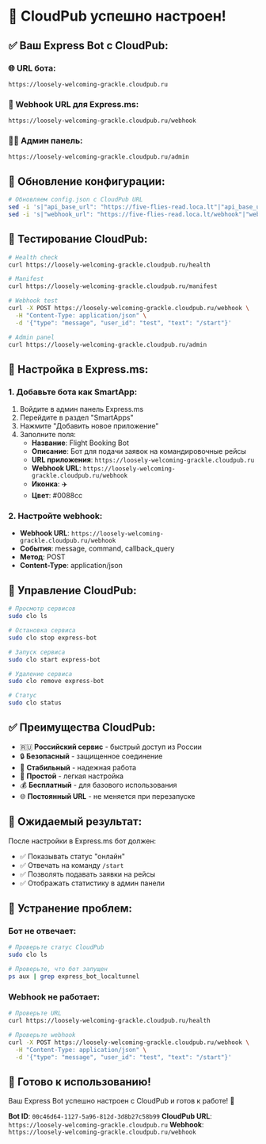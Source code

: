 # 🎉 CloudPub успешно настроен!

## ✅ Ваш Express Bot с CloudPub:

### 🌐 URL бота:
```
https://loosely-welcoming-grackle.cloudpub.ru
```

### 📱 Webhook URL для Express.ms:
```
https://loosely-welcoming-grackle.cloudpub.ru/webhook
```

### 👨‍💼 Админ панель:
```
https://loosely-welcoming-grackle.cloudpub.ru/admin
```

## 🔧 Обновление конфигурации:

```bash
# Обновляем config.json с CloudPub URL
sed -i 's|"api_base_url": "https://five-flies-read.loca.lt"|"api_base_url": "https://loosely-welcoming-grackle.cloudpub.ru"|g' config.json
sed -i 's|"webhook_url": "https://five-flies-read.loca.lt/webhook"|"webhook_url": "https://loosely-welcoming-grackle.cloudpub.ru/webhook"|g' config.json
```

## 🧪 Тестирование CloudPub:

```bash
# Health check
curl https://loosely-welcoming-grackle.cloudpub.ru/health

# Manifest
curl https://loosely-welcoming-grackle.cloudpub.ru/manifest

# Webhook test
curl -X POST https://loosely-welcoming-grackle.cloudpub.ru/webhook \
  -H "Content-Type: application/json" \
  -d '{"type": "message", "user_id": "test", "text": "/start"}'

# Admin panel
curl https://loosely-welcoming-grackle.cloudpub.ru/admin
```

## 📱 Настройка в Express.ms:

### 1. Добавьте бота как SmartApp:
1. Войдите в админ панель Express.ms
2. Перейдите в раздел "SmartApps"
3. Нажмите "Добавить новое приложение"
4. Заполните поля:
   - **Название**: Flight Booking Bot
   - **Описание**: Бот для подачи заявок на командировочные рейсы
   - **URL приложения**: `https://loosely-welcoming-grackle.cloudpub.ru`
   - **Webhook URL**: `https://loosely-welcoming-grackle.cloudpub.ru/webhook`
   - **Иконка**: ✈️
   - **Цвет**: #0088cc

### 2. Настройте webhook:
- **Webhook URL**: `https://loosely-welcoming-grackle.cloudpub.ru/webhook`
- **События**: message, command, callback_query
- **Метод**: POST
- **Content-Type**: application/json

## 🔧 Управление CloudPub:

```bash
# Просмотр сервисов
sudo clo ls

# Остановка сервиса
sudo clo stop express-bot

# Запуск сервиса
sudo clo start express-bot

# Удаление сервиса
sudo clo remove express-bot

# Статус
sudo clo status
```

## ✅ Преимущества CloudPub:

- 🇷🇺 **Российский сервис** - быстрый доступ из России
- 🔒 **Безопасный** - защищенное соединение
- 🚀 **Стабильный** - надежная работа
- 🔧 **Простой** - легкая настройка
- 💰 **Бесплатный** - для базового использования
- 🌐 **Постоянный URL** - не меняется при перезапуске

## 🎯 Ожидаемый результат:

После настройки в Express.ms бот должен:
- ✅ Показывать статус "онлайн"
- ✅ Отвечать на команду `/start`
- ✅ Позволять подавать заявки на рейсы
- ✅ Отображать статистику в админ панели

## 🔧 Устранение проблем:

### Бот не отвечает:
```bash
# Проверьте статус CloudPub
sudo clo ls

# Проверьте, что бот запущен
ps aux | grep express_bot_localtunnel
```

### Webhook не работает:
```bash
# Проверьте URL
curl https://loosely-welcoming-grackle.cloudpub.ru/health

# Проверьте webhook
curl -X POST https://loosely-welcoming-grackle.cloudpub.ru/webhook \
  -H "Content-Type: application/json" \
  -d '{"type": "message", "user_id": "test", "text": "/start"}'
```

## 🚀 Готово к использованию!

Ваш Express Bot успешно настроен с CloudPub и готов к работе! 🎉

**Bot ID**: `00c46d64-1127-5a96-812d-3d8b27c58b99`
**CloudPub URL**: `https://loosely-welcoming-grackle.cloudpub.ru`
**Webhook**: `https://loosely-welcoming-grackle.cloudpub.ru/webhook`

